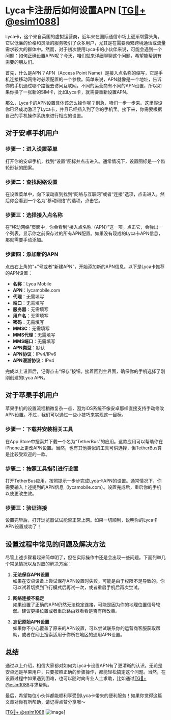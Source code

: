 # Lyca卡注册后如何设置APN [[TG💪+ @esim1088](https://t.me/s/esim1088)]

Lyca卡，这个来自英国的虚拟运营商，近年来在国际通信市场上逐渐崭露头角。它以低廉的价格和灵活的服务吸引了众多用户，尤其是在需要频繁跨境通话或流量需求较大的群体中。然而，对于初次使用Lyca卡的小伙伴来说，可能会遇到一个问题：如何正确设置APN呢？今天，咱们就来详细聊聊这个问题，希望能帮到有需要的朋友们。

首先，什么是APN？APN（Access Point Name）是接入点名称的缩写，它是手机连接移动网络时必须配置的一个参数。简单来说，APN就像是一个地址，告诉你的手机通过哪个路径去访问互联网。不同的运营商有不同的APN设置，所以如果你换了一张新的SIM卡，比如Lyca卡，就需要重新设置APN。

那么，Lyca卡的APN设置具体该怎么操作呢？别急，咱们一步一步来。这里假设你已经成功激活了Lyca卡，并且已经插入到了你的手机里。接下来，你需要根据自己的手机操作系统来进行相应的设置。

## 对于安卓手机用户

### 步骤一：进入设置菜单
打开你的安卓手机，找到“设置”图标并点击进入。通常情况下，设置图标是一个齿轮形状的图案。

### 步骤二：查找网络设置
在设置菜单中，向下滚动直到找到“网络与互联网”或者“连接”选项，点击进入。然后你会看到一个名为“移动网络”的选项，点击它。

### 步骤三：选择接入点名称
在“移动网络”页面中，你会看到“接入点名称（APN）”这一项。点击它，会弹出一个列表，显示你之前保存过的所有APN配置。如果没有现成的Lyca卡APN信息，那就需要手动添加。

### 步骤四：添加新的APN
点击右上角的“+”号或者“新建APN”，开始添加新的APN信息。以下是Lyca卡推荐的APN设置：

- **名称**：Lyca Mobile  
- **APN**：lycamobile.com  
- **代理**：无需填写  
- **端口**：无需填写  
- **服务器**：无需填写  
- **用户名**：无需填写  
- **密码**：无需填写  
- **MMSC**：无需填写  
- **MMS代理**：无需填写  
- **MMS端口**：无需填写  
- **APN类型**：默认  
- **APN协议**：IPv4/IPv6  
- **APN漫游协议**：IPv4  

完成以上设置后，记得点击“保存”按钮。接着回到主界面，确保你的手机选择了刚刚创建的Lyca APN。

## 对于苹果手机用户

苹果手机的设置流程稍微复杂一点，因为iOS系统不像安卓那样直接支持手动修改APN设置。不过，我们可以通过一些小技巧来实现这一目标。

### 步骤一：下载并安装相关工具
在App Store中搜索并下载一个名为“TetherBus”的应用。这款应用可以帮助你在iPhone上更改APN设置。当然，也有其他类似的工具可供选择，但TetherBus算是比较受欢迎的一款。

### 步骤二：按照工具指引进行设置
打开TetherBus应用，按照提示一步步完成Lyca卡APN的设置。通常情况下，你需要输入上述提到的APN信息（lycamobile.com）。设置完成后，重启你的手机以使更改生效。

### 步骤三：验证连接
设置完毕后，打开浏览器试试能否正常上网。如果一切顺利，说明你的Lyca卡APN设置成功了！

## 设置过程中常见的问题及解决方法

尽管上述步骤看起来简单明了，但在实际操作中还是会出现一些问题。下面列举几个常见情况以及对应的解决方案：

1. **无法保存APN设置**  
   如果在安卓设备上尝试保存APN设置时失败，可能是由于权限不足导致的。你可以试着切换到飞行模式后再试一次，或者重启手机后再次尝试。

2. **网络连接不稳定**  
   如果设置了正确的APN仍然无法稳定连接，可能是因为你的地理位置信号较弱。建议更换位置或者重启路由器看看是否有所改善。

3. **忘记原始APN设置**  
   如果你不小心覆盖了原来的APN设置，可以尝试联系你的运营商客服获取帮助，或者在网上搜索适用于你所在地区的通用APN设置。

## 总结

通过以上介绍，相信大家都对如何为Lyca卡设置APN有了更清晰的认识。无论是安卓还是苹果用户，只要按照正确的步骤操作，都能轻松搞定这个问题。当然，在设置过程中如果遇到困难，也可以随时向专业人士求助，比如通过[TG💪+ @esim1088](https://t.me/s/esim1088)寻求帮助。

最后，希望每位小伙伴都能顺利享受到Lyca卡带来的便利服务！如果你觉得这篇文章对你有所帮助，请记得点赞分享哦～  

[[TG💪+ @esim1088](https://t.me/s/esim1088) ![Image](https://i.postimg.cc/4NQfJmqS/Snipaste-2025-05-13-00-14-12.png)]